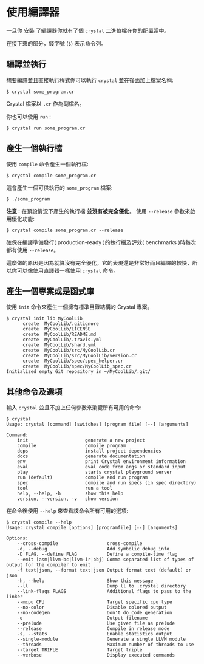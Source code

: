 # 使用編譯器

一旦你 [安裝](../installation/README.md) 了編譯器你就有了個 `crystal` 二進位檔在你的配置當中。

在接下來的部分，錢字號 (`$`) 表示命令列。

## 編譯並執行

想要編譯並且直接執行程式你可以執行 `crystal` 並在後面加上檔案名稱:


```
$ crystal some_program.cr
```

Crystal 檔案以 `.cr` 作為副檔名。

你也可以使用 `run` :

```
$ crystal run some_program.cr
```

## 產生一個執行檔

使用 `compile` 命令產生一個執行檔:

```
$ crystal compile some_program.cr
```

這會產生一個可供執行的 `some_program` 檔案:

```
$ ./some_program
```

**注意 :** 在預設情況下產生的執行檔 **並沒有被完全優化**。 使用 `--release` 參數來啟用優化功能:

```
$ crystal compile some_program.cr --release
```

確保在編譯準備發行( production-ready )的執行檔及評效( benchmarks )時每次都有使用 `--release`。

這麼做的原因是因為就算沒有完全優化，它的表現還是非常好而且編譯的較快，所以你可以像使用直譯器一樣使用 `crystal` 命令。

## 產生一個專案或是函式庫


使用 `init` 命令來產生一個擁有標準目錄結構的 Crystal 專案。

```
$ crystal init lib MyCoolLib
      create  MyCoolLib/.gitignore
      create  MyCoolLib/LICENSE
      create  MyCoolLib/README.md
      create  MyCoolLib/.travis.yml
      create  MyCoolLib/shard.yml
      create  MyCoolLib/src/MyCoolLib.cr
      create  MyCoolLib/src/MyCoolLib/version.cr
      create  MyCoolLib/spec/spec_helper.cr
      create  MyCoolLib/spec/MyCoolLib_spec.cr
Initialized empty Git repository in ~/MyCoolLib/.git/
```

## 其他命令及選項

輸入  `crystal` 並且不加上任何參數來瀏覽所有可用的命令:

```
$ crystal
Usage: crystal [command] [switches] [program file] [--] [arguments]

Command:
    init                     generate a new project
    compile                  compile program
    deps                     install project dependencies
    docs                     generate documentation
    env                      print Crystal environment information
    eval                     eval code from args or standard input
    play                     starts crystal playground server
    run (default)            compile and run program
    spec                     compile and run specs (in spec directory)
    tool                     run a tool
    help, --help, -h         show this help
    version, --version, -v   show version
```

在命令後使用 `--help` 來查看該命令所有可用的選項:

```
$ crystal compile --help
Usage: crystal compile [options] [programfile] [--] [arguments]

Options:
    --cross-compile                  cross-compile
    -d, --debug                      Add symbolic debug info
    -D FLAG, --define FLAG           Define a compile-time flag
    --emit [asm|llvm-bc|llvm-ir|obj] Comma separated list of types of output for the compiler to emit
    -f text|json, --format text|json Output format text (default) or json
    -h, --help                       Show this message
    --ll                             Dump ll to .crystal directory
    --link-flags FLAGS               Additional flags to pass to the linker
    --mcpu CPU                       Target specific cpu type
    --no-color                       Disable colored output
    --no-codegen                     Don't do code generation
    -o                               Output filename
    --prelude                        Use given file as prelude
    --release                        Compile in release mode
    -s, --stats                      Enable statistics output
    --single-module                  Generate a single LLVM module
    --threads                        Maximum number of threads to use
    --target TRIPLE                  Target triple
    --verbose                        Display executed commands
```
